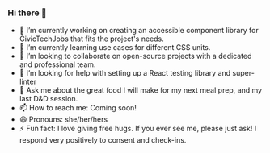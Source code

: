 ### Hi there 👋

<!--
**Aveline-art/Aveline-art** is a ✨ _special_ ✨ repository because its `README.md` (this file) appears on your GitHub profile.

Here are some ideas to get you started:

- 🔭 I’m currently working on ...
- 🌱 I’m currently learning ...
- 👯 I’m looking to collaborate on ...
- 🤔 I’m looking for help with ...
- 💬 Ask me about ...
- 📫 How to reach me: ...
- 😄 Pronouns: ...
- ⚡ Fun fact: ...
-->

- 🔭 I’m currently working on creating an accessible component library for CivicTechJobs that fits the project's needs.
- 🌱 I’m currently learning use cases for different CSS units.
- 👯 I’m looking to collaborate on open-source projects with a dedicated and professional team.
- 🤔 I’m looking for help with setting up a React testing library and super-linter
- 💬 Ask me about the great food I will make for my next meal prep, and my last D&D session.
- 📫 How to reach me: Coming soon!
- 😄 Pronouns: she/her/hers
- ⚡ Fun fact: I love giving free hugs. If you ever see me, please just ask! I respond very positively to consent and check-ins.
